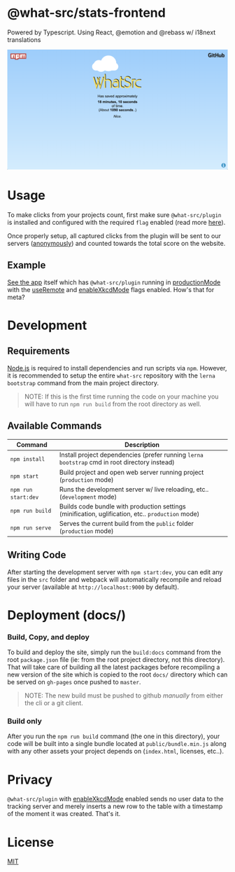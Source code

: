 # @what-src/stats-frontend

Powered by Typescript. Using React, @emotion and @rebass w/ i18next translations

<p align="center">
  <a href="https://duroktar.github.io/what-src/">
    <img alt="what-src" src="https://raw.githubusercontent.com/Duroktar/what-src-logo/master/screenshots/what-src-stats-screenshot.png" width="760"></img>
  </a>
</p>

# Usage

To make clicks from your projects count, first make sure `@what-src/plugin` is
installed and configured with the required `flag` enabled (read more
[here](https://github.com/Duroktar/what-src/tree/master/packages/what-src-plugin-babel#--enableXkcdMode-boolean)).

Once properly setup, all captured clicks from the plugin will be sent to our
servers ([anonymously](#privacy)) and counted towards the total score on the
website.

## Example

[See the app](https://duroktar.github.io/what-src/) itself which has
`@what-src/plugin` running in
[productionMode](https://github.com/Duroktar/what-src/tree/master/packages/what-src-plugin-babel#--productionmode-boolean)
with the
[useRemote](https://github.com/Duroktar/what-src/tree/master/packages/what-src-plugin-babel#--useremote-boolean)
and
[enableXkcdMode](https://github.com/Duroktar/what-src/tree/master/packages/what-src-plugin-babel#--enableXkcdMode-boolean)
flags enabled. How's that for meta?

# Development

## Requirements

[Node.js](https://nodejs.org) is required to install dependencies and run
scripts via `npm`. However, it is recommended to setup the entire `what-src`
repository with the `lerna bootstrap` command from the main project directory.

> NOTE: If this is the first time running the code on your machine you will have
> to run `npm run build` from the root directory as well.

## Available Commands

| Command | Description |
|---------|-------------|
| `npm install` | Install project dependencies (prefer running `lerna bootstrap` cmd in root directory instead) |
| `npm start` | Build project and open web server running project (`production` mode) |
| `npm run start:dev` | Runs the development server w/ live reloading, etc.. (`development` mode) |
| `npm run build` | Builds code bundle with production settings (minification, uglification, etc.. `production` mode) |
| `npm run serve` | Serves the current build from the `public` folder (`production` mode) |

## Writing Code

After starting the development server with `npm start:dev`, you can edit any
files in the `src` folder and webpack will automatically recompile and reload
your server (available at `http://localhost:9000` by default).

# Deployment (docs/)

### Build, Copy, and deploy

To build and deploy the site, simply run the `build:docs` command from the root
`package.json` file (ie: from the root project directory, not this directory).
That will take care of building all the latest packages before recompiling a new
version of the site which is copied to the root `docs/` directory which can be
served on `gh-pages` once pushed to `master`.

> NOTE: The new build must be pushed to github _manually_ from either the cli or
> a git client.

### Build only

After you run the `npm run build` command (the one in this directory), your code
will be built into a single bundle located at `public/bundle.min.js` along with
any other assets your project depends on (`index.html`, licenses, etc..).

# Privacy

`@what-src/plugin` with
[enableXkcdMode](https://github.com/Duroktar/what-src/tree/master/packages/what-src-plugin-babel#--enableXkcdMode-boolean)
enabled sends no user data to the tracking server and merely inserts a new row
to the table with a timestamp of the moment it was created. That's it.

# License

[MIT](https://opensource.org/licenses/MIT)
